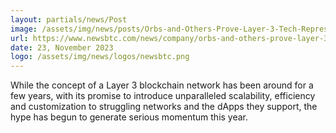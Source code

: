 ```yaml
---
layout: partials/news/Post
image: /assets/img/news/posts/Orbs-and-Others-Prove-Layer-3-Tech-Represents-Blockchain-Bright-Future.jpg
url: https://www.newsbtc.com/news/company/orbs-and-others-prove-layer-3-tech-represents-blockchains-bright-future/
date: 23, November 2023
logo: /assets/img/news/logos/newsbtc.png
---
```


While the concept of a Layer 3 blockchain network has been around for a few years, with its promise to introduce unparalleled scalability, efficiency and customization to struggling networks and the dApps they support, the hype has begun to generate serious momentum this year.
